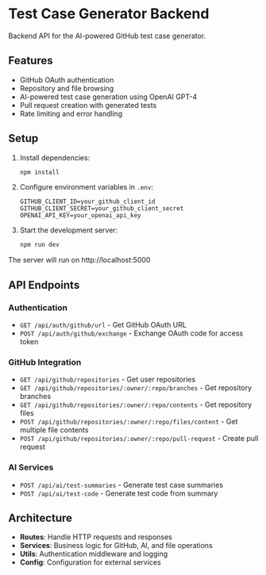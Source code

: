 # Test Case Generator Backend

Backend API for the AI-powered GitHub test case generator.

## Features

- GitHub OAuth authentication
- Repository and file browsing
- AI-powered test case generation using OpenAI GPT-4
- Pull request creation with generated tests
- Rate limiting and error handling

## Setup

1. Install dependencies:
   ```bash
   npm install
   ```

2. Configure environment variables in `.env`:
   ```
   GITHUB_CLIENT_ID=your_github_client_id
   GITHUB_CLIENT_SECRET=your_github_client_secret
   OPENAI_API_KEY=your_openai_api_key
   ```

3. Start the development server:
   ```bash
   npm run dev
   ```

The server will run on http://localhost:5000

## API Endpoints

### Authentication
- `GET /api/auth/github/url` - Get GitHub OAuth URL
- `POST /api/auth/github/exchange` - Exchange OAuth code for access token

### GitHub Integration
- `GET /api/github/repositories` - Get user repositories
- `GET /api/github/repositories/:owner/:repo/branches` - Get repository branches
- `GET /api/github/repositories/:owner/:repo/contents` - Get repository files
- `POST /api/github/repositories/:owner/:repo/files/content` - Get multiple file contents
- `POST /api/github/repositories/:owner/:repo/pull-request` - Create pull request

### AI Services  
- `POST /api/ai/test-summaries` - Generate test case summaries
- `POST /api/ai/test-code` - Generate test code from summary

## Architecture

- **Routes**: Handle HTTP requests and responses
- **Services**: Business logic for GitHub, AI, and file operations
- **Utils**: Authentication middleware and logging
- **Config**: Configuration for external services